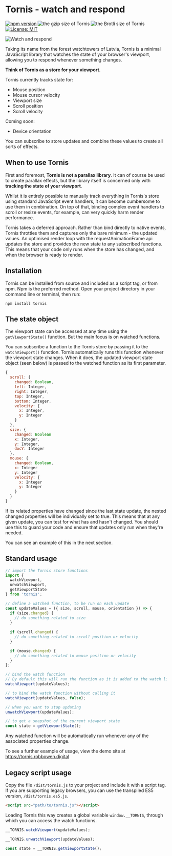 # Tornis - watch and respond
[![npm version](https://badge.fury.io/js/tornis.svg)](https://badge.fury.io/js/tornis)
![the gzip size of Tornis](https://img.badgesize.io/robb0wen/tornis/master/dist/tornis.js.svg?compression=gzip)
![the Brotli size of Tornis](https://img.badgesize.io/robb0wen/tornis/master/dist/tornis.js.svg?compression=brotli)
[![License: MIT](https://img.shields.io/badge/License-MIT-blue.svg)](https://opensource.org/licenses/MIT)

![Watch and respond](https://tornis.robbowen.digital/icon.png)

Taking its name from the forest watchtowers of Latvia, Tornis is a minimal JavaScript library that watches the state of your browser's viewport, allowing you to respond whenever something changes. 

__Think of Tornis as a store for your viewport__.

Tornis currently tracks state for:

* Mouse position
* Mouse cursor velocity
* Viewport size
* Scroll position
* Scroll velocity

Coming soon:
* Device orientation

You can subscribe to store updates and combine these values to create all sorts of effects.

## When to use Tornis

First and foremost, __Tornis is not a parallax library__. It can of course be used to create parallax effects, but the library itself is concerned only with __tracking the state of your viewport__.

Whilst it is entirely possible to manually track everything in Tornis's store using standard JavaScript event handlers, it can become cumbersome to use them in combination. On top of that, binding complex event handlers to scroll or resize events, for example, can very quickly harm render performance.

Tornis takes a deferred approach. Rather than bind directly to native events, Tornis throttles them and captures only the bare minimum - the updated values. An optimised render loop with the requestAnimationFrame api updates the store and provides the new state to any subscribed functions. This means that your code only runs when the store has changed, and when the browser is ready to render.

## Installation
Tornis can be installed from source and included as a script tag, or from npm. Npm is the preferred method. Open your project directory in your command line or terminal, then run:

```
npm install tornis
```

## The state object
The viewport state can be accessed at any time using the `getViewportState()` function. But the main focus is on watched functions.

You can subscribe a function to the Tornis store by passing it to the `watchViewport()` function. Tornis automatically runs this function whenever the viewport state changes. When it does, the updated viewport state object (seen below) is passed to the watched function as its first parameter.

``` javascript
{
  scroll: {
    changed: Boolean,
    left: Integer,
    right: Integer,
    top: Integer,
    bottom: Integer,
    velocity: {
      x: Integer,
      y: Integer
    }
  },
  size: {
    changed: Boolean
    x: Integer,
    y: Integer,
    docY: Integer
  },
  mouse: {
    changed: Boolean,
    x: Integer
    y: Integer
    velocity: {
      x: Integer
      y: Integer
    }
  }
}
```

If its related properties have changed since the last state update, the nested changed properties will be individually set to true. This means that at any given update, you can test for what has and hasn't changed. You should use this to guard your code and ensure that updates only run when they're needed.

You can see an example of this in the next section.

## Standard usage
``` javascript
// import the Tornis store functions
import { 
  watchViewport, 
  unwatchViewport, 
  getViewportState
} from 'tornis';

// define a watched function, to be run on each update
const updateValues = ({ size, scroll, mouse, orientation }) => {
  if (size.changed) {
    // do something related to size
  }
  
  if (scroll.changed) {
    // do something related to scroll position or velocity
  }

  if (mouse.changed) {
    // do something related to mouse position or velocity
  }
};

// bind the watch function
// By default this will run the function as it is added to the watch list
watchViewport(updateValues);

// to bind the watch function without calling it
watchViewport(updateValues, false);

// when you want to stop updating
unwatchViewport(updateValues);

// to get a snapshot of the current viewport state
const state = getViewportState();
```

Any watched function will be automatically run whenever any of the associated properties change.

To see a further example of usage, view the demo site at https://tornis.robbowen.digital

## Legacy script usage
Copy the file `/dist/tornis.js` to your project and include it with a script tag. If you are supporting legacy browsers, you can use the transpiled ES5 version, `/dist/tornis.es5.js`.

``` html
<script src="path/to/tornis.js"></script>
```

Loading Tornis this way creates a global variable `window.__TORNIS`, through which you can access the watch functions.

``` javascript
__TORNIS.watchViewport(updateValues);

__TORNIS.unwatchViewport(updateValues);

const state = __TORNIS.getViewportState();
```
